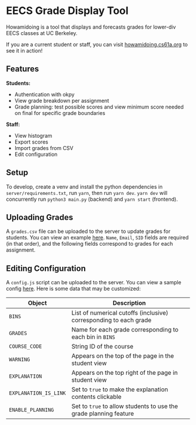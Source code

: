 # EECS Grade Display Tool

Howamidoing is a tool that displays and forecasts grades for lower-div EECS 
classes at UC Berkeley.

If you are a current student or staff, you can visit
[howamidoing.cs61a.org](https://howamidoing.cs61a.org) to see it in action!

## Features
**Students:**
- Authentication with okpy
- View grade breakdown per assignment
- Grade planning: test possible scores and view minimum score needed on final
  for specific grade boundaries

**Staff:**
- View histogram
- Export scores
- Import grades from CSV
- Edit configuration

## Setup

To develop, create a venv and install the python dependencies in
`server/requirements.txt`, run `yarn`, then run `yarn dev`. `yarn dev` will
concurrently run `python3 main.py` (backend) and `yarn start` (frontend).

## Uploading Grades
A `grades.csv` file can be uploaded to the server to update grades for students.
You can view an example
[here](https://github.com/Cal-CS-61A-Staff/cs61a-apps/blob/master/howamidoing/public/config/dummy_grade_data.csv).
`Name`, `Email`, `SID` fields are required (in that order), and the following
fields correspond to grades for each assignment.


## Editing Configuration
A `config.js` script can be uploaded to the server. You can view a sample config
[here](https://github.com/Cal-CS-61A-Staff/cs61a-apps/blob/master/howamidoing/public/config/config.js).
Here is some data that may be customized:

| Object      | Description |
| ----------- | ----------- |
| `BINS`      | List of numerical cutoffs (inclusive) corresponding to each grade |
| `GRADES`   | Name for each grade corresponding to each bin in `BINS`        |
| `COURSE_CODE` | String ID of the course |
| `WARNING` | Appears on the top of the page in the student view |
| `EXPLANATION` | Appears on the top right of the page in student view |
| `EXPLANATION_IS_LINK` | Set to `true` to make the explanation contents clickable |
| `ENABLE_PLANNING` | Set to `true` to allow students to use the grade planning feature |


